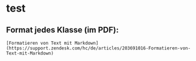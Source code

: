 # test



## Format jedes Klasse (im PDF):


	[Formatieren von Text mit Markdown](https://support.zendesk.com/hc/de/articles/203691016-Formatieren-von-Text-mit-Markdown)
